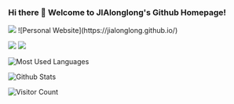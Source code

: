 ### Hi there 👋 Welcome to JIAlonglong's Github Homepage!
<img src="https://readme-typing-svg.herokuapp.com/?lines=Hello%20github%20world!;Welcome%20Visitor!&font=Roboto" />
![Personal Website](https://jialonglong.github.io/)
<p>
<a href="https://blog.csdn.net/weixin_63189332?type=blog"><img src="https://img.shields.io/static/v1?label=Blog&message=CSDN&color=red" /></a>
<a href="https://space.bilibili.com/87890857"><img src="https://img.shields.io/static/v1?label=Video&message=Bilibili&color=cyan" /></a>  
</p>

![Most Used Languages](https://github-readme-stats.vercel.app/api/top-langs/?username=JIAlonglong&theme=dark&layout=compact&env=PAT_1)


![Github Stats](https://github-readme-stats.vercel.app/api?username=JIAlonglong&show_icons=true&theme=dark&count_private=true&env=PAT_1)


![Visitor Count](https://profile-counter.glitch.me/all-smile/count.svg)


<!--
**JIAlonglong/JIAlonglong** is a ✨ _special_ ✨ repository because its `README.md` (this file) appears on your GitHub profile.

Here are some ideas to get you started:

- 🔭 I’m currently working on ...
- 🌱 I’m currently learning ...
- 👯 I’m looking to collaborate on ...
- 🤔 I’m looking for help with ...
- 💬 Ask me about ...
- 📫 How to reach me: ...
- 😄 Pronouns: ...
- ⚡ Fun fact: ...
-->




